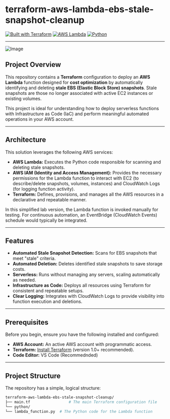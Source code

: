 # terraform-aws-lambda-ebs-stale-snapshot-cleanup

[![Built with Terraform](https://img.shields.io/badge/Built%20with-Terraform-blue.svg)](https://www.terraform.io/)
[![AWS Lambda](https://img.shields.io/badge/AWS-Lambda-orange.svg)](https://aws.amazon.com/lambda/)
[![Python](https://img.shields.io/badge/Python-3.9-blue.svg)](https://www.python.org/downloads/release/python-390/)

---

![Image](https://github.com/user-attachments/assets/0c21c025-c76c-4dca-abfe-ea97575f4510)

## Project Overview

This repository contains a **Terraform** configuration to deploy an **AWS Lambda** function designed for **cost optimization** by automatically identifying and deleting **stale EBS (Elastic Block Store) snapshots**. Stale snapshots are those no longer associated with active EC2 instances or existing volumes.

This project is ideal for understanding how to deploy serverless functions with Infrastructure as Code (IaC) and perform meaningful automated operations in your AWS account.

---

## Architecture

This solution leverages the following AWS services:

* **AWS Lambda:** Executes the Python code responsible for scanning and deleting stale snapshots.
* **AWS IAM (Identity and Access Management):** Provides the necessary permissions for the Lambda function to interact with EC2 (to describe/delete snapshots, volumes, instances) and CloudWatch Logs (for logging function activity).
* **Terraform:** Defines, provisions, and manages all the AWS resources in a declarative and repeatable manner.

In this simplified lab version, the Lambda function is invoked manually for testing. For continuous automation, an EventBridge (CloudWatch Events) schedule would typically be integrated.

---

## Features

* **Automated Stale Snapshot Detection:** Scans for EBS snapshots that meet "stale" criteria.
* **Automated Deletion:** Deletes identified stale snapshots to save storage costs.
* **Serverless:** Runs without managing any servers, scaling automatically as needed.
* **Infrastructure as Code:** Deploys all resources using Terraform for consistent and repeatable setups.
* **Clear Logging:** Integrates with CloudWatch Logs to provide visibility into function execution and deletions.

---

## Prerequisites

Before you begin, ensure you have the following installed and configured:

* **AWS Account:** An active AWS account with programmatic access.
* **Terraform:** [Install Terraform](https://www.terraform.io/downloads.html) (version 1.0+ recommended).
* **Code Editor:** VS Code (Recommednded) 

---

## Project Structure

The repository has a simple, logical structure:
```bash
terraform-aws-lambda-ebs-stale-snapshot-cleanup/
├── main.tf                 # The main Terraform configuration file
└── python/
└── lambda_function.py  # The Python code for the Lambda function
```


